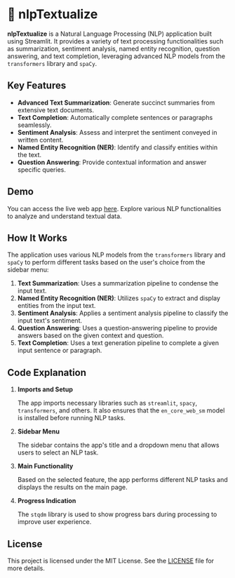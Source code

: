 # 💫 nlpTextualize

**nlpTextualize** is a Natural Language Processing (NLP) application built using Streamlit. It provides a variety of text processing functionalities such as summarization, sentiment analysis, named entity recognition, question answering, and text completion, leveraging advanced NLP models from the `transformers` library and `spaCy`.

## Key Features

- **Advanced Text Summarization**: Generate succinct summaries from extensive text documents.
- **Text Completion**: Automatically complete sentences or paragraphs seamlessly.
- **Sentiment Analysis**: Assess and interpret the sentiment conveyed in written content.
- **Named Entity Recognition (NER)**: Identify and classify entities within the text.
- **Question Answering**: Provide contextual information and answer specific queries.

## Demo

You can access the live web app [here](your-web-app-link). Explore various NLP functionalities to analyze and understand textual data.

## How It Works

The application uses various NLP models from the `transformers` library and `spaCy` to perform different tasks based on the user's choice from the sidebar menu:

1. **Text Summarization**: Uses a summarization pipeline to condense the input text.
2. **Named Entity Recognition (NER)**: Utilizes `spaCy` to extract and display entities from the input text.
3. **Sentiment Analysis**: Applies a sentiment analysis pipeline to classify the input text's sentiment.
4. **Question Answering**: Uses a question-answering pipeline to provide answers based on the given context and question.
5. **Text Completion**: Uses a text generation pipeline to complete a given input sentence or paragraph.

## Code Explanation

1. **Imports and Setup**

   The app imports necessary libraries such as `streamlit`, `spacy`, `transformers`, and others. It also ensures that the `en_core_web_sm` model is installed before running NLP tasks.

2. **Sidebar Menu**

   The sidebar contains the app's title and a dropdown menu that allows users to select an NLP task.

3. **Main Functionality**

   Based on the selected feature, the app performs different NLP tasks and displays the results on the main page.

4. **Progress Indication**

   The `stqdm` library is used to show progress bars during processing to improve user experience.

## License

This project is licensed under the MIT License. See the [LICENSE](LICENSE) file for more details.
